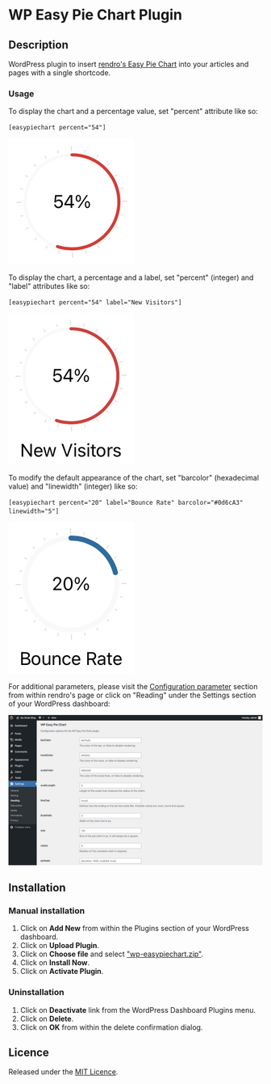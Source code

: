 # WP Easy Pie Chart Plugin

## Description

WordPress plugin to insert [rendro's Easy Pie Chart](https://rendro.github.io/easy-pie-chart/) into your articles and pages with a single shortcode.

### Usage

To display the chart and a percentage value, set "percent" attribute like so: 

``[easypiechart percent="54"]``

![example #1 preview image](./img/example1.jpeg?raw=true)

To display the chart, a percentage and a label, set "percent" (integer) and "label" attributes like so:

``[easypiechart percent="54" label="New Visitors"]``

![example #2 preview image](./img/example2.jpeg?raw=true)

To modify the default appearance of the chart, set "barcolor" (hexadecimal value) and "linewidth" (integer) like so: 

``[easypiechart percent="20" label="Bounce Rate" barcolor="#0d6cA3" linewidth="5"]``

![example #3 preview image](./img/example3.jpeg?raw=true)

For additional parameters, please visit the [Configuration parameter](https://rendro.github.io/easy-pie-chart/) section from within rendro's page or click on "Reading" under the Settings section of your WordPress dashboard:

![reading preview image](./img/reading.jpeg?raw=true)

## Installation

### Manual installation
1. Click on **Add New** from within the Plugins section of your WordPress dashboard. 
2. Click on **Upload Plugin**.
3. Click on **Choose file** and select ["wp-easypiechart.zip"](./wp-easypiechart.zip).
4. Click on **Install Now**.
5. Click on **Activate Plugin**.

### Uninstallation
1. Click on **Deactivate** link from the WordPress Dashboard Plugins menu. 
2. Click on **Delete**.
3. Click on **OK** from within the delete confirmation dialog.

## Licence
Released under the [MIT Licence](LICENSE).